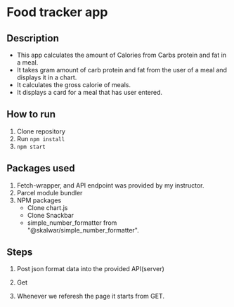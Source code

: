 # Food tracker app

## Description

- This app calculates the amount of Calories from Carbs protein and fat in a meal.
- It takes gram amount of carb protein and fat from the user of a meal and displays it in a chart.
- It calculates the gross calorie of meals.
- It displays a card for a meal that has user entered.

## How to run

1. Clone repository
2. Run `npm install`
3. `npm start`

## Packages used

1. Fetch-wrapper, and API endpoint was provided by my instructor.
2. Parcel module bundler
3. NPM packages
   - Clone chart.js
   - Clone Snackbar
   - simple_number_formatter from "@skalwar/simple_number_formatter".

## Steps

1. Post json format data into the provided API(server)

2. Get

3. Whenever we referesh the page it starts from GET.
